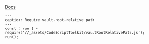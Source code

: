 [Docs](https://github.com/mnaoumov/obsidian-codescript-toolkit/blob/main/docs/vault-root-relative-path.md)

```code-button
---
caption: Require vault-root-relative path
---
const { run } = require('//_assets/CodeScriptToolkit/vaultRootRelativePath.js');
run();
```
